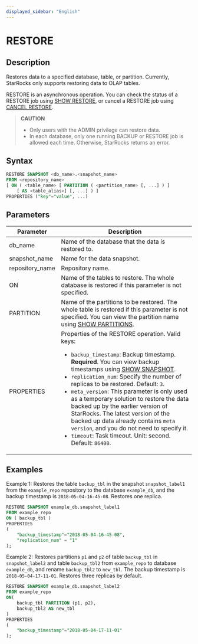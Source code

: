 ```yaml
---
displayed_sidebar: "English"
---
```


# RESTORE

## Description

Restores data to a specified database, table, or partition. Currently, StarRocks only supports restoring data to OLAP tables.

RESTORE is an asynchronous operation. You can check the status of a RESTORE job using [SHOW RESTORE](../../data-manipulation/backup_restore/SHOW_RESTORE.md), or cancel a RESTORE job using [CANCEL RESTORE](../../data-definition/backup_restore/CANCEL_RESTORE.md).

> **CAUTION**
>
> - Only users with the ADMIN privilege can restore data.
> - In each database, only one running BACKUP or RESTORE job is allowed each time. Otherwise, StarRocks returns an error.

## Syntax

```SQL
RESTORE SNAPSHOT <db_name>.<snapshot_name>
FROM <repository_name>
[ ON ( <table_name> [ PARTITION ( <partition_name> [, ...] ) ]
    [ AS <table_alias>] [, ...] ) ]
PROPERTIES ("key"="value", ...)
```

## Parameters

| **Parameter**   | **Description**                                              |
| --------------- | ------------------------------------------------------------ |
| db_name         | Name of the database that the data is restored to.           |
| snapshot_name   | Name for the data snapshot.                                  |
| repository_name | Repository name.                                             |
| ON              | Name of the tables to restore. The whole database is restored if this parameter is not specified. |
| PARTITION       | Name of the partitions to be restored. The whole table is restored if this parameter is not specified. You can view the partition name using [SHOW PARTITIONS](../../data-manipulation/SHOW_PARTITIONS.md). |
| PROPERTIES      | Properties of the RESTORE operation. Valid keys:<ul><li>`backup_timestamp`: Backup timestamp. **Required**. You can view backup timestamps using [SHOW SNAPSHOT](../../data-manipulation/backup_restore/SHOW_SNAPSHOT.md).</li><li>`replication_num`: Specify the number of replicas to be restored. Default: `3`.</li><li>`meta_version`: This parameter is only used as a temporary solution to restore the data backed up by the earlier version of StarRocks. The latest version of the backed up data already contains `meta version`, and you do not need to specify it.</li><li>`timeout`: Task timeout. Unit: second. Default: `86400`.</li></ul> |

## Examples

Example 1: Restores the table `backup_tbl` in the snapshot `snapshot_label1` from the `example_repo` repository to the database `example_db`, and the backup timestamp is `2018-05-04-16-45-08`. Restores one replica.

```SQL
RESTORE SNAPSHOT example_db.snapshot_label1
FROM example_repo
ON ( backup_tbl )
PROPERTIES
(
    "backup_timestamp"="2018-05-04-16-45-08",
    "replication_num" = "1"
);
```

Example 2: Restores partitions `p1` and `p2` of table `backup_tbl` in `snapshot_label2` and table `backup_tbl2` from `example_repo` to database `example_db`, and rename `backup_tbl2` to `new_tbl`. The backup timestamp is `2018-05-04-17-11-01`. Restores three replicas by default.

```SQL
RESTORE SNAPSHOT example_db.snapshot_label2
FROM example_repo
ON(
    backup_tbl PARTITION (p1, p2),
    backup_tbl2 AS new_tbl
)
PROPERTIES
(
    "backup_timestamp"="2018-05-04-17-11-01"
);
```
